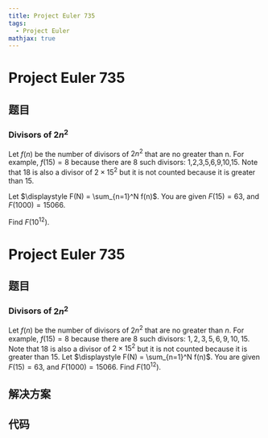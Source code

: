 ```yaml
---
title: Project Euler 735
tags:
  - Project Euler
mathjax: true
---
```

<escape><!-- more --></escape>
    
# Project Euler 735
## 题目
### Divisors of $2n^2$

Let $f(n)$ be the number of divisors of $2n^2$ that are no greater than n. For example, $f(15)=8$ because there are 8 such divisors: 1,2,3,5,6,9,10,15. Note that 18 is also a divisor of $2\times 15^2$ but it is not counted because it is greater than 15.

Let $\displaystyle F(N) = \sum_{n=1}^N f(n)$. You are given $F(15)=63$, and $F(1000)=15066$.

Find $F(10^{12})$.



# Project Euler 735
## 题目
### Divisors of $2n^2$

Let $f(n)$ be the number of divisors of $2n^2$ that are no greater than $n$. For example, $f(15)=8$ because there are $8$ such divisors: $1,2,3,5,6,9,10,15$. Note that $18$ is also a divisor of $2\times 15^2$ but it is not counted because it is greater than $15$.
Let $\displaystyle F(N) = \sum_{n=1}^N f(n)$. You are given $F(15)=63$, and $F(1000)=15066$.
Find $F(10^{12})$.


## 解决方案


## 代码


